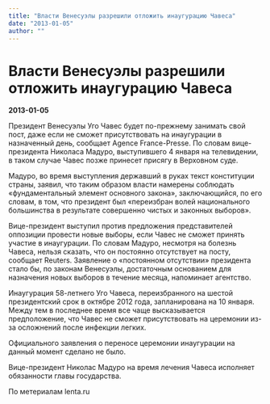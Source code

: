 ```yaml
---
title: "Власти Венесуэлы разрешили отложить инаугурацию Чавеса"
date: "2013-01-05"
author: ""
---
```


# Власти Венесуэлы разрешили отложить инаугурацию Чавеса

**2013-01-05** 

Президент Венесуэлы Уго Чавес будет по-прежнему занимать свой пост, даже если не сможет присутствовать на инаугурации в назначенный день, сообщает Agence France-Presse. По словам вице-президента Николаса Мадуро, выступившего 4 января на телевидении, в таком случае Чавес позже принесет присягу в Верховном суде.



Мадуро, во время выступления державший в руках текст конституции страны, заявил, что таким образом власти намерены соблюдать «фундаментальный элемент основного закона», заключающийся, по его словам, в том, что президент был «переизбран волей национального большинства в результате совершенно чистых и законных выборов».



Вице-президент выступил против предложения представителей оппозиции провести новые выборы, если Чавес не сможет принять участие в инаугурации. По словам Мадуро, несмотря на болезнь Чавеса, нельзя сказать, что он постоянно отсутствует на посту, сообщает Reuters. Заявление о «постоянном отсутствии» президента стало бы, по законам Венесуэлы, достаточным основанием для назначения новых выборов в течение месяца, напоминает агентство.



Инаугурация 58-летнего Уго Чавеса, переизбранного на шестой президентский срок в октябре 2012 года, запланирована на 10 января. Между тем в последнее время все чаще высказывается предположение, что Чавес не сможет присутствовать на церемонии из-за осложнений после инфекции легких.



Официального заявления о переносе церемонии инаугурации на данный момент сделано не было.



Вице-президент Николас Мадуро на время лечения Чавеса исполняет обязанности главы государства.



По метериалам lenta.ru